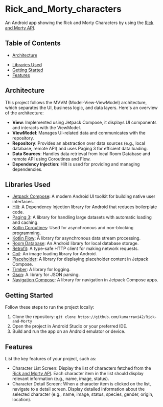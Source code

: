 # Rick_and_Morty_characters
An Android app showing the Rick and Morty Characters by using the [Rick and Morty API](https://rickandmortyapi.com/).

## Table of Contents

- [Architecture](#architecture)
<!--- [Code Structure](#code-structure) -->
- [Libraries Used](#libraries-used)
- [Getting Started](#getting-started)
- [Features](#features)

## Architecture

This project follows the MVVM (Model-View-ViewModel) architecture, which separates the UI, business logic, and data layers. Here's an overview of the architecture:

- **View**: Implemented using Jetpack Compose, it displays UI components and interacts with the ViewModel.
- **ViewModel**: Manages UI-related data and communicates with the repository.
- **Repository**: Provides an abstraction over data sources (e.g., local database, remote API) and uses Paging 3 for efficient data loading.
- **Data Sources**: Handles data retrieval from local Room Database and remote API using Coroutines and Flow.
- **Dependency Injection**: Hilt is used for providing and managing dependencies.

<!--
## Code Structure

The codebase is organized as follows:
-->

## Libraries Used

- [Jetpack Compose](https://developer.android.com/jetpack/compose): A modern Android UI toolkit for building native user interfaces.
- [Hilt](https://developer.android.com/training/dependency-injection/hilt-android): A Dependency Injection library for Android that reduces boilerplate code.
- [Paging 3](https://developer.android.com/topic/libraries/architecture/paging/v3-overview): A library for handling large datasets with automatic loading and caching.
- [Kotlin Coroutines](https://developer.android.com/kotlin/coroutines): Used for asynchronous and non-blocking programming.
- [Kotlin Flow](https://kotlinlang.org/docs/flow.html): A library for asynchronous data stream processing.
- [Room Database](https://developer.android.com/jetpack/androidx/releases/room): An Android library for local database storage.
- [Retrofit](https://square.github.io/retrofit/): A type-safe HTTP client for making network requests.
- [Coil](https://coil-kt.github.io/coil/): An image loading library for Android.
- [Placeholder](https://github.com/zacharee/Placeholder): A library for displaying placeholder content in Jetpack Compose.
- [Timber](https://github.com/JakeWharton/timber): A library for logging.
- [Gson](https://github.com/google/gson): A library for JSON parsing.
- [Navigation Compose](https://developer.android.com/jetpack/compose/navigation): A library for navigation in Jetpack Compose apps.

## Getting Started

Follow these steps to run the project locally:

1. Clone the repository: `git clone https://github.com/kumarravi42/Rick-and-Morty`
2. Open the project in Android Studio or your preferred IDE.
3. Build and run the app on an Android emulator or device.

## Features

List the key features of your project, such as:

- Character List Screen: Display the list of characters fetched from the [Rick and Morty API](https://rickandmortyapi.com/). Each character item in the list should display relevant information (e.g., name, image,
  status).
- Character Detail Screen: When a character item is clicked on the list, navigate to a detail screen. Display detailed information about the selected character (e.g., name, image, status,
  species, gender, origin, location).
